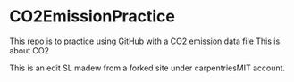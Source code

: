 # CO2EmissionPractice
 This repo is to practice using GitHub with a CO2 emission data file
This is about CO2

This is an edit SL madew from a forked site under carpentriesMIT account.

